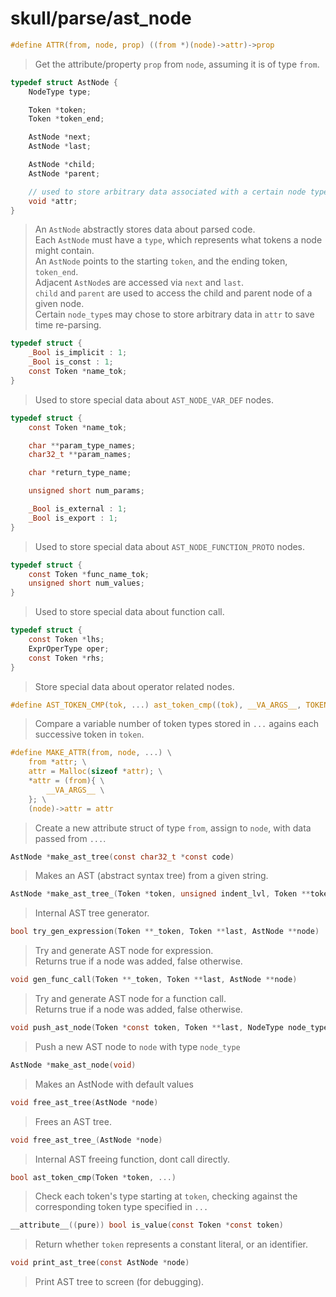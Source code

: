 # skull/parse/ast_node

```c
#define ATTR(from, node, prop) ((from *)(node)->attr)->prop
```

> Get the attribute/property `prop` from `node`, assuming it is of type `from`.

```c
typedef struct AstNode {
	NodeType type;

	Token *token;
	Token *token_end;

	AstNode *next;
	AstNode *last;

	AstNode *child;
	AstNode *parent;

	// used to store arbitrary data associated with a certain node type
	void *attr;
}
```

> An `AstNode` abstractly stores data about parsed code.
> \
> Each `AstNode` must have a `type`, which represents what tokens a node might
> contain.
> \
> An `AstNode` points to the starting `token`, and the ending token, `token_end`.
> \
> Adjacent `AstNode`s are accessed via `next` and `last`.
> \
> `child` and `parent` are used to access the child and parent node of a given
> node.
> \
> Certain `node_type`s may chose to store arbitrary data in `attr` to save time
> re-parsing.

```c
typedef struct {
	_Bool is_implicit : 1;
	_Bool is_const : 1;
	const Token *name_tok;
}
```

> Used to store special data about `AST_NODE_VAR_DEF` nodes.

```c
typedef struct {
	const Token *name_tok;

	char **param_type_names;
	char32_t **param_names;

	char *return_type_name;

	unsigned short num_params;

	_Bool is_external : 1;
	_Bool is_export : 1;
}
```

> Used to store special data about `AST_NODE_FUNCTION_PROTO` nodes.

```c
typedef struct {
	const Token *func_name_tok;
	unsigned short num_values;
}
```

> Used to store special data about function call.

```c
typedef struct {
	const Token *lhs;
	ExprOperType oper;
	const Token *rhs;
}
```

> Store special data about operator related nodes.

```c
#define AST_TOKEN_CMP(tok, ...) ast_token_cmp((tok), __VA_ARGS__, TOKEN_END)
```

> Compare a variable number of token types stored in `...` agains each
> successive token in `token`.

```c
#define MAKE_ATTR(from, node, ...) \
	from *attr; \
	attr = Malloc(sizeof *attr); \
	*attr = (from){ \
		__VA_ARGS__ \
	}; \
	(node)->attr = attr
```

> Create a new attribute struct of type `from`, assign to `node`, with data
> passed from `...`.

```c
AstNode *make_ast_tree(const char32_t *const code)
```

> Makes an AST (abstract syntax tree) from a given string.

```c
AstNode *make_ast_tree_(Token *token, unsigned indent_lvl, Token **token_last)
```

> Internal AST tree generator.

```c
bool try_gen_expression(Token **_token, Token **last, AstNode **node)
```

> Try and generate AST node for expression.
> \
> Returns true if a node was added, false otherwise.

```c
void gen_func_call(Token **_token, Token **last, AstNode **node)
```

> Try and generate AST node for a function call.
> \
> Returns true if a node was added, false otherwise.

```c
void push_ast_node(Token *const token, Token **last, NodeType node_type, AstNode **node)
```

> Push a new AST node to `node` with type `node_type`

```c
AstNode *make_ast_node(void)
```

> Makes an AstNode with default values

```c
void free_ast_tree(AstNode *node)
```

> Frees an AST tree.

```c
void free_ast_tree_(AstNode *node)
```

> Internal AST freeing function, dont call directly.

```c
bool ast_token_cmp(Token *token, ...)
```

> Check each token's type starting at `token`, checking against the
> corresponding token type specified in `...`

```c
__attribute__((pure)) bool is_value(const Token *const token)
```

> Return whether `token` represents a constant literal, or an identifier.

```c
void print_ast_tree(const AstNode *node)
```

> Print AST tree to screen (for debugging).

